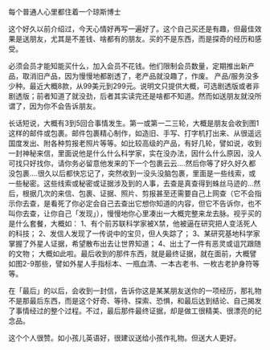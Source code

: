 每个普通人心里都住着一个琼斯博士

这个好久以前介绍过，今天心情好再写一遍好了。这个自己买还是有趣，但最佳效果是送朋友，尤其是不差钱、啥都有的朋友。买的不是东西，而是探奇的经历和感受。

必须会员才能知能买什么，加入会员不花钱。他们限制会员数量，定期推出新产品，取消旧产品，因为慢慢地都剧透了，老产品就没趣了，作废。
产品/服务没多少种。最近大概8款，从99美元到299元。说明文只提供大概，可选剧透版或者非剧透版；前者知道了就没劲，后者其实读完还是啥都不知道。然而如送朋友就没所谓了，因为你不会告诉朋友。

长话短说，大概有3到5回合事情发生。第一或第一二三轮，大概是朋友会收到图1这样的邮件或包裹。邮件包裹精心制作，如造旧、手写、打字机打出来、从很遥远国度发出、附各种剪报老照片等等。如比较高级的产品，有好几轮，譬如说，收到一封神秘来信，里面说他是什么什么科学家，实在没办法，因什么什么原因，没人可找只好找你，请你务必留意他发来的下一个包裹云云....然后你等了好久好久都没包裹....很久以后都快忘记了，突然收到一没头没脑包裹，里面是一些线索，或一些秘密。这些线索或秘密或证据涉及到的人事，去查是真查得到蛛丝马迹的...然后，根据几次的来信、包裹、证据、照片、剪报甚至还需要自己上网查（它不会指示你去查，是看死了你必定会自己去查出它想你知道的内容，但它不告诉你，也不叫你去查，让你自己「发现」），慢慢地你心里凑出一大概完整来龙去脉。视乎买的是什么套餐，大概如：
1、有个前苏联科学家被X禁，他被逼在研究把人变活死人的科技；
2、发信人发现了一传说中的宝贝，但人失踪了；
3、某研究基地科学家掌握了外星人证据，希望散布出去让世界知道；
4、出土了一件有恶灵或诅咒跟随的文物；
大概如此啦。最后收到的那件东西，就是最终证据，就在面前，大概譬如图2-9那些，譬如外星人手指标本、一瓶血清、一本古老书、一枚古老护身符等等。

在「最后」的以后，会收到一封信，告诉你这是某某朋友送你的一项经历，那礼物不是那最后东西，而是这个好奇、等待、探索、恐惧，和最后达到结论、自己揭发了事情经过的整个过程。不过，最后那件最终证据，却是做工很精美、很漂亮的纪念品。

这个个人很赞。如小孩儿英语好，很建议送给小孩作礼物。但送大人更好。
